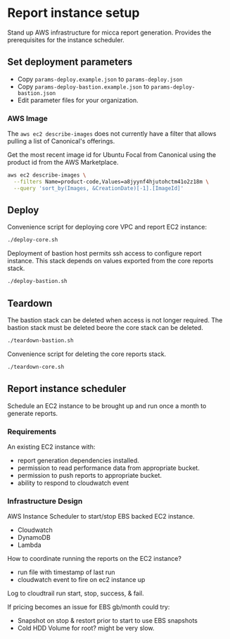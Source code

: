 # Report instance setup

Stand up AWS infrastructure for micca report generation.
Provides the prerequisites for the instance scheduler.

## Set deployment parameters
- Copy `params-deploy.example.json` to `params-deploy.json`
- Copy `params-deploy-bastion.example.json` to `params-deploy-bastion.json`
- Edit parameter files for your organization.

### AWS Image

The `aws ec2 describe-images` does not currently have a filter that allows pulling a list of Canonical's offerings.

Get the most recent image id for Ubuntu Focal from Canonical using the product id from the AWS Marketplace.
```sh
aws ec2 describe-images \
  --filters Name=product-code,Values=a8jyynf4hjutohctm41o2z18m \
  --query 'sort_by(Images, &CreationDate)[-1].[ImageId]'
```

## Deploy
Convenience script for deploying core VPC and report EC2 instance:
```sh
./deploy-core.sh
```

Deployment of bastion host permits ssh access to configure report instance.
This stack depends on values exported from the core reports stack.
```sh
./deploy-bastion.sh
```

## Teardown
The bastion stack can be deleted when access is not longer required.
The bastion stack must be deleted beore the core stack can be deleted.
```sh
./teardown-bastion.sh
```

Convenience script for deleting the core reports stack.
```sh
./teardown-core.sh
```

## Report instance scheduler

Schedule an EC2 instance to be brought up and run once a month to generate reports.

### Requirements
An existing EC2 instance with:
  - report generation dependencies installed.
  - permission to read performance data from appropriate bucket.
  - permission to push reports to appropriate bucket.
  - ability to respond to cloudwatch event

### Infrastructure Design
AWS Instance Scheduler to start/stop EBS backed EC2 instance.
  - Cloudwatch
  - DynamoDB
  - Lambda

How to coordinate running the reports on the EC2 instance?
  - run file with timestamp of last run
  - cloudwatch event to fire on ec2 instance up

Log to cloudtrail run start, stop, success, & fail.

If pricing becomes an issue for EBS gb/month could try:
  - Snapshot on stop & restort prior to start to use EBS snapshots
  - Cold HDD Volume for root? might be very slow.


